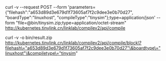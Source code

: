 curl -v --request POST --form 'parameters={"filehash":"a653d89d3e679d1f73605af7f2c9dee3e0b70d27", "boardType":"linuxhost", "compileType":"tinysim"};type=application/json' --form "file=@bin/tinysim.zip;type=application/octet-stream"  http://kubernetes.tinylink.cn/linklab/compilev2/api/compile

curl -v -o bin/result.zip http://kubernetes.tinylink.cn/linklab/compilev2/api/compile/block\?filehash\="a653d89d3e679d1f73605af7f2c9dee3e0b70d27"\&boardtype\="linuxhost"\&compiletype\="tinysim"

